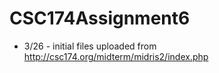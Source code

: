 # CSC174Assignment6

* 3/26 - initial files uploaded from http://csc174.org/midterm/midris2/index.php

